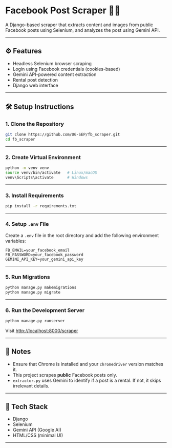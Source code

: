 # Facebook Post Scraper 🕵️‍♂️

A Django-based scraper that extracts content and images from public Facebook posts using Selenium, and analyzes the post using Gemini API.

---

## ⚙️ Features

- Headless Selenium browser scraping  
- Login using Facebook credentials (cookies-based)  
- Gemini API-powered content extraction  
- Rental post detection  
- Django web interface  

---

## 🛠️ Setup Instructions

### 1. Clone the Repository

```bash
git clone https://github.com/UG-SEP/fb_scraper.git
cd fb_scraper
```

---

### 2. Create Virtual Environment

```bash
python -m venv venv
source venv/bin/activate   # Linux/macOS
venv\Scripts\activate      # Windows
```

---

### 3. Install Requirements

```bash
pip install -r requirements.txt
```

---

### 4. Setup `.env` File

Create a `.env` file in the root directory and add the following environment variables:

```env
FB_EMAIL=your_facebook_email
FB_PASSWORD=your_facebook_password
GEMINI_API_KEY=your_gemini_api_key
```

---


### 5. Run Migrations

```bash
python manage.py makemigrations
python manage.py migrate
```

---

### 6. Run the Development Server

```bash
python manage.py runserver
```

Visit [http://localhost:8000/scraper](http://localhost:8000/scraper)

---

## 📌 Notes

- Ensure that Chrome is installed and your `chromedriver` version matches it.
- This project scrapes **public** Facebook posts only.
- `extractor.py` uses Gemini to identify if a post is a rental. If not, it skips irrelevant details.

---

## 🧠 Tech Stack

- Django  
- Selenium  
- Gemini API (Google AI)  
- HTML/CSS (minimal UI)  

---
